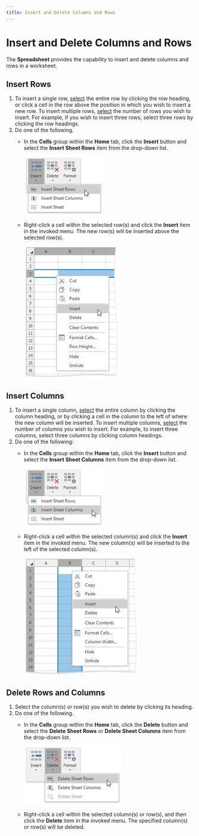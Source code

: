 ```yaml
---
title: Insert and Delete Columns and Rows
---
```

# Insert and Delete Columns and Rows
The **Spreadsheet** provides the capability to insert and delete columns and rows in a worksheet.

## Insert Rows
1. To insert a single row, [select](../../../../interface-elements-for-desktop/articles/spreadsheet/editing-cells/select-cells-or-cell-content.md) the entire row by clicking the row heading, or click a cell in the row above the position in which you wish to insert a new row. To insert multiple rows, [select](../../../../interface-elements-for-desktop/articles/spreadsheet/editing-cells/select-cells-or-cell-content.md) the number of rows you wish to insert. For example, if you wish to insert three rows, select three rows by clicking the row headings.
2. Do one of the following.
	* In the **Cells** group within the **Home** tab, click the **Insert** button and select the **Insert Sheet Rows** item from the drop-down list.
		
		![InsertSheetRows.png](../../../images/Img21172.png)
	* Right-click a cell within the selected row(s) and click the **Insert** item in the invoked menu. The new row(s) will be inserted above the selected row(s).
		
		![InsertRow.png](../../../images/Img21174.png)

## Insert Columns
1. To insert a single column, [select](../../../../interface-elements-for-desktop/articles/spreadsheet/editing-cells/select-cells-or-cell-content.md) the entire column by clicking the column heading, or by clicking a cell in the column to the left of where the new column will be inserted. To insert multiple columns, [select](../../../../interface-elements-for-desktop/articles/spreadsheet/editing-cells/select-cells-or-cell-content.md) the number of columns you wish to insert. For example, to insert three columns, select three columns by clicking column headings.
2. Do one of the following:
	* In the **Cells** group within the **Home** tab, click the **Insert** button and select the **Insert Sheet Columns** item from the drop-down list.
		
		![InsertSheetColumns.png](../../../images/Img21175.png)
	* Right-click a cell within the selected column(s) and click the **Insert** item in the invoked menu. The new column(s) will be inserted to the left of the selected column(s).
		
		![InsertColumn.png](../../../images/Img21176.png)

## Delete Rows and Columns
1. Select the column(s) or row(s) you wish to delete by clicking its heading.
2. Do one of the following.
	* In the **Cells** group within the **Home** tab, click the **Delete** button and select the **Delete Sheet Rows** or **Delete Sheet Columns** item from the drop-down list.
		
		![DeleteSheetRows.png](../../../images/Img21173.png)
	* Right-click a cell within the selected column(s) or row(s), and then click the **Delete** item in the invoked menu. The specified column(s) or row(s) will be deleted.